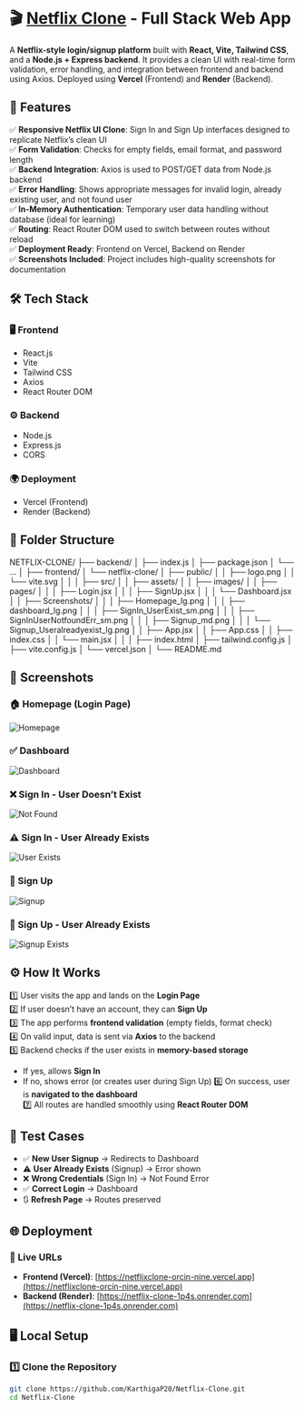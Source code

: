 # 🎬 [Netflix Clone](https://netflixclone-orcin-nine.vercel.app) - Full Stack Web App

A **Netflix-style login/signup platform** built with **React, Vite, Tailwind CSS**, and a **Node.js + Express backend**. It provides a clean UI with real-time form validation, error handling, and integration between frontend and backend using Axios. Deployed using **Vercel** (Frontend) and **Render** (Backend).

## 🚀 Features

✅ **Responsive Netflix UI Clone**: Sign In and Sign Up interfaces designed to replicate Netflix’s clean UI  
✅ **Form Validation**: Checks for empty fields, email format, and password length  
✅ **Backend Integration**: Axios is used to POST/GET data from Node.js backend  
✅ **Error Handling**: Shows appropriate messages for invalid login, already existing user, and not found user  
✅ **In-Memory Authentication**: Temporary user data handling without database (ideal for learning)  
✅ **Routing**: React Router DOM used to switch between routes without reload  
✅ **Deployment Ready**: Frontend on Vercel, Backend on Render  
✅ **Screenshots Included**: Project includes high-quality screenshots for documentation  

## 🛠️ Tech Stack

### 🖥️ Frontend
- React.js
- Vite
- Tailwind CSS
- Axios
- React Router DOM

### ⚙️ Backend
- Node.js
- Express.js
- CORS

### 🌍 Deployment
- Vercel (Frontend)
- Render (Backend)

## 📂 Folder Structure

NETFLIX-CLONE/
├── backend/
│ ├── index.js
│ ├── package.json
│ └── ...
│
├── frontend/
│ └── netflix-clone/
│ ├── public/
│ │ ├── logo.png
│ │ └── vite.svg
│ │
│ ├── src/
│ │ ├── assets/
│ │ ├── images/
│ │ ├── pages/
│ │ │ ├── Login.jsx
│ │ │ ├── SignUp.jsx
│ │ │ └── Dashboard.jsx
│ │ ├── Screenshots/
│ │ │ ├── Homepage_lg.png
│ │ │ ├── dashboard_lg.png
│ │ │ ├── SignIn_UserExist_sm.png
│ │ │ ├── SignInUserNotfoundErr_sm.png
│ │ │ ├── Signup_md.png
│ │ │ └── Signup_Useralreadyexist_lg.png
│ │ ├── App.jsx
│ │ ├── App.css
│ │ ├── index.css
│ │ └── main.jsx
│ │
│ ├── index.html
│ ├── tailwind.config.js
│ ├── vite.config.js
│ └── vercel.json
│
└── README.md

## 📸 Screenshots

### 🏠 Homepage (Login Page)
![Homepage](src/Screenshots/Homepage_lg.png)

### ✅ Dashboard
![Dashboard](src/Screenshots/dashboard_lg.png)

### ❌ Sign In - User Doesn’t Exist
![Not Found](src/Screenshots/SignInUserNotfoundErr_sm.png)

### ⚠️ Sign In - User Already Exists
![User Exists](src/Screenshots/SignIn_UserExist_sm.png)

### 📝 Sign Up
![Signup](src/Screenshots/Signup_md.png)

### 🔁 Sign Up - User Already Exists
![Signup Exists](src/Screenshots/Signup_Useralreadyexist_lg.png)


## ⚙️ How It Works

1️⃣ User visits the app and lands on the **Login Page**  
2️⃣ If user doesn’t have an account, they can **Sign Up**  
3️⃣ The app performs **frontend validation** (empty fields, format check)  
4️⃣ On valid input, data is sent via **Axios** to the backend  
5️⃣ Backend checks if the user exists in **memory-based storage**
   - If yes, allows **Sign In**
   - If no, shows error (or creates user during Sign Up)
6️⃣ On success, user is **navigated to the dashboard**  
7️⃣ All routes are handled smoothly using **React Router DOM**


## 🧪 Test Cases

- ✅ **New User Signup** → Redirects to Dashboard  
- ⚠️ **User Already Exists** (Signup) → Error shown  
- ❌ **Wrong Credentials** (Sign In) → Not Found Error  
- ✅ **Correct Login** → Dashboard  
- 🔃 **Refresh Page** → Routes preserved

## 🌐 Deployment

### 🔗 Live URLs

- **Frontend (Vercel)**: [https://netflixclone-orcin-nine.vercel.app](https://netflixclone-orcin-nine.vercel.app)  
- **Backend (Render)**: [https://netflix-clone-1p4s.onrender.com](https://netflix-clone-1p4s.onrender.com)


## 🖥️ Local Setup

### 1️⃣ Clone the Repository
```bash
git clone https://github.com/KarthigaP20/Netflix-Clone.git
cd Netflix-Clone




